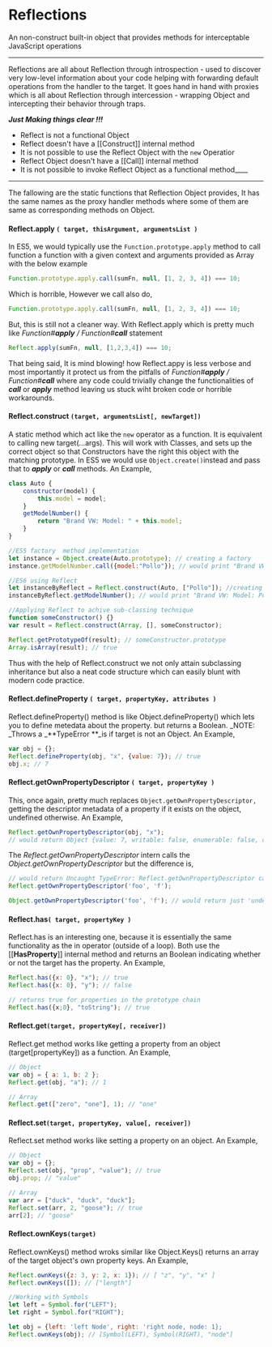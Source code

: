 # Reflections

An non-construct built-in object that provides methods for interceptable JavaScript operations

---

Reflections are all about Reflection through introspection - used to discover very low-level information about your code helping with forwarding default operations from the handler to the target. It goes hand in hand with proxies which is all about Reflection through intercession - wrapping Object and intercepting their behavior through traps.

_**Just Making things clear !!!**_

* Reflect is not a functional Object
* Reflect doesn't have a \[\[Construct\]\] internal method
* It is not possible to use the Reflect Object with the `new`  Operatior
* Reflect Object doesn't have a \[\[Call\]\] internal method
* It is not possible to invoke Reflect Object as a functional method_\_\_\_

---

The fallowing are the static functions that Reflection Object provides, It has the same names as the proxy handler methods where some of them are same as corresponding methods on Object.

#### Reflect.apply `( target, thisArgument, argumentsList )`

In ES5, we would typically use the `Function.prototype.apply` method to call function a function with a given context and arguments provided as Array with the below example

```js
Function.prototype.apply.call(sumFn, null, [1, 2, 3, 4]) === 10;
```

Which is horrible, However we call also do,

```js
Function.prototype.apply.call(sumFn, null, [1, 2, 3, 4]) === 10;
```

But, this is still not a cleaner way. With Reflect.apply which is pretty much like _Function\#**apply** / Function\#**call**_ statement

```js
Reflect.apply(sumFn, null, [1,2,3,4]) === 10;
```

That being said, It is mind blowing! how Reflect.appy is less verbose and most importantly it protect us from the pitfalls of _Function\#**apply** / Function\#**call**_ where any code could trivially change the functionalities of _**call**_ or _**apply**_ method leaving us stuck wiht broken code or horrible workarounds.

#### Reflect.construct `(target, argumentsList[, newTarget])`

A static method which act like the `new` operator as a function. It is equivalent to calling new target\(...args\). This will work with Classes, and sets up the correct object so that Constructors have the right this object with the matching prototype. In ES5 we would use `Object.create()`instead and pass that to _**apply**_ or _**call**_ methods. An Example,

```js
class Auto {
    constructor(model) {
        this.model = model;
    }
    getModelNumber() {
        return "Brand VW: Model: " + this.model;
    }    
}

//ES5 factory  method implementation
let instance = Object.create(Auto.prototype); // creating a factory 
instance.getModelNumber.call({model:"Pollo"}); // would print "Brand VW: Model: Pollo"

//ES6 using Reflect
let instanceByReflect = Reflect.construct(Auto, ["Pollo"]); //creating facory
instanceByReflect.getModelNumber(); // would print "Brand VW: Model: Pollo"

//Applying Reflect to achive sub-classing technique
function someConstructor() {}
var result = Reflect.construct(Array, [], someConstructor);

Reflect.getPrototypeOf(result); // someConstructor.prototype
Array.isArray(result); // true
```

Thus with the help of Reflect.construct we not only attain subclassing inheritance but also a neat code structure which can easily blunt with modern code practice.

#### Reflect.defineProperty `( target, propertyKey, attributes )`

Reflect.defineProperty\(\) method is like Object.defineProperty\(\) which lets you to define metedata about the property. but returns a Boolean.  _NOTE: \_Throws a _**TypeError **\_is if target is not an Object. An Example,

```js
var obj = {};
Reflect.defineProperty(obj, "x", {value: 7}); // true
obj.x; // 7
```

#### Reflect.getOwnPropertyDescriptor `( target, propertyKey )`

This, once again, pretty much replaces `Object.getOwnPropertyDescriptor,` getting the descriptor metadata of a property if it exists on the object, undefined otherwise. An Example,

```js
Reflect.getOwnPropertyDescriptor(obj, "x");
// would return Object {value: 7, writable: false, enumerable: false, configurable: false}
```

The _Reflect.getOwnPropertyDescriptor_ intern calls the _Object.getOwnPropertyDescriptor_ but the difference is,

```js
// would return Uncaught TypeError: Reflect.getOwnPropertyDescriptor called on non-object
Reflect.getOwnPropertyDescriptor('foo', 'f');

Object.getOwnPropertyDescriptor('foo', 'f'); // would return just 'undefined'
```

#### Reflect.has`( target, propertyKey )`

Reflect.has is an interesting one, because it is essentially the same functionality as the in operator \(outside of a loop\). Both use the \[\[**HasProperty**\]\] internal method and returns an Boolean indicating whether or not the target has the property. An Example,

```js
Reflect.has({x: 0}, "x"); // true
Reflect.has({x: 0}, "y"); // false

// returns true for properties in the prototype chain 
Reflect.has({x;0}, "toString"); // true
```

#### Reflect.get`(target, propertyKey[, receiver])`

Reflect.get method works like getting a property from an object \(target\[propertyKey\]\) as a function. An Example,

```js
// Object
var obj = { a: 1, b: 2 };
Reflect.get(obj, "a"); // 1

// Array
Reflect.get(["zero", "one"], 1); // "one"
```

#### Reflect.set`(target, propertyKey, value[, receiver])`

Reflect.set method works like setting a property on an object. An Example,

```js
// Object
var obj = {};
Reflect.set(obj, "prop", "value"); // true
obj.prop; // "value"

// Array
var arr = ["duck", "duck", "duck"];
Reflect.set(arr, 2, "goose"); // true
arr[2]; // "goose"
```

#### Reflect.ownKeys`(target)`

Reflect.ownKeys\(\) method wroks similar like Object.Keys\(\) returns an array of the target object's own property keys. An Example,

```js
Reflect.ownKeys({z: 3, y: 2, x: 1}); // [ "z", "y", "x" ]
Reflect.ownKeys([]); // ["length"]

//Working with Symbols 
let left = Symbol.for("LEFT");
let right = Symbol.for("RIGHT");

let obj = {left: 'left Node', right: 'right node, node: 1};
Reflect.ownKeys(obj); // [Symbol(LEFT), Symbol(RIGHT), "node"]


```



